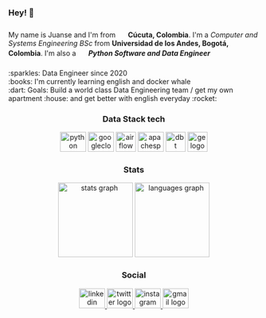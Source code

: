 <h3 align="left">Hey! 👋</h3>

###
<p align="left">My name is Juanse and I'm from <img src="https://cdn-icons-png.flaticon.com/512/323/323343.png" width="17" />  <strong>Cúcuta, Colombia</strong>. I'm  a <em>Computer and Systems Engineering BSc</em> from <strong>Universidad de los Andes, Bogotá, Colombia</strong>. I'm also a <img src="https://cdn-icons-png.flaticon.com/512/5968/5968350.png" width="17" /> <em><strong>Python Software and Data Engineer</strong></em></p>

###
<p align="left">:sparkles: Data Engineer since 2020<br>:books: I'm currently learning english  and docker whale<br>:dart: Goals: Build a world class Data Engineering team / get my own apartment :house: and get better with english everyday :rocket:</p>


###
<h3 align="center">Data Stack tech</h3>
<div align="center">
  <img src="https://cdn.jsdelivr.net/gh/devicons/devicon/icons/python/python-original.svg" height="40" width="52" alt="python logo"  />
  <img src="https://cdn.jsdelivr.net/gh/devicons/devicon/icons/googlecloud/googlecloud-original.svg" height="40" width="52" alt="googlecloud logo"  />
  <img src="https://airflow.apache.org/docs/apache-airflow/stable/_images/pin_large.png" height="40" width="40" alt="airflow logo"  />
  <img src="https://upload.wikimedia.org/wikipedia/commons/thumb/f/f3/Apache_Spark_logo.svg/1200px-Apache_Spark_logo.svg.png" height="40" width="52" alt="apachespark logo"  />
  <img src="https://seeklogo.com/images/D/dbt-logo-500AB0BAA7-seeklogo.com.png" height="40" width="40" alt="dbt logo" />
  <img src="https://greatexpectations.io/static/protag-f9bde762a58323b62e2c19c514c74ba8.png" height="40" width="40" alt="ge logo" />
</div>


###
<h3 align="center">Stats</h3>
<div align="center">
  <img src="https://github-readme-stats.vercel.app/api?hide_title=false&hide_rank=false&show_icons=true&include_all_commits=true&count_private=true&disable_animations=false&theme=dracula&hide_border=false&username=jsgomez14" height="150" alt="stats graph"  />
  <img src="https://github-readme-stats.vercel.app/api/top-langs?hide_title=false&layout=compact&card_width=320&langs_count=5&theme=dracula&hide_border=false&username=jsgomez14" height="150" alt="languages graph"  />
  
</div>

###
<h3 align="center">Social</h3>
<div align="center">
  <a href="https://www.linkedin.com/in/jsgomez14/" target="_blank">
    <img src="https://raw.githubusercontent.com/maurodesouza/profile-readme-generator/master/src/assets/icons/social/linkedin/default.svg" width="52" height="40" alt="linkedin logo"  />
  </a>
  <a href="https://twitter.com/jsgomez12" target="_blank">
    <img src="https://raw.githubusercontent.com/maurodesouza/profile-readme-generator/master/src/assets/icons/social/twitter/default.svg" width="52" height="40" alt="twitter logo"  />
  </a>
  <a href="https://www.instagram.com/jsgomez12/" target="_blank">
    <img src="https://raw.githubusercontent.com/maurodesouza/profile-readme-generator/master/src/assets/icons/social/instagram/default.svg" width="52" height="40" alt="instagram logo"  />
  </a>
  <a href="juancgomdotpad@gmail.com" target="_blank">
    <img src="https://raw.githubusercontent.com/maurodesouza/profile-readme-generator/master/src/assets/icons/social/gmail/default.svg" width="52" height="40" alt="gmail logo"  />
  </a>
</div>
